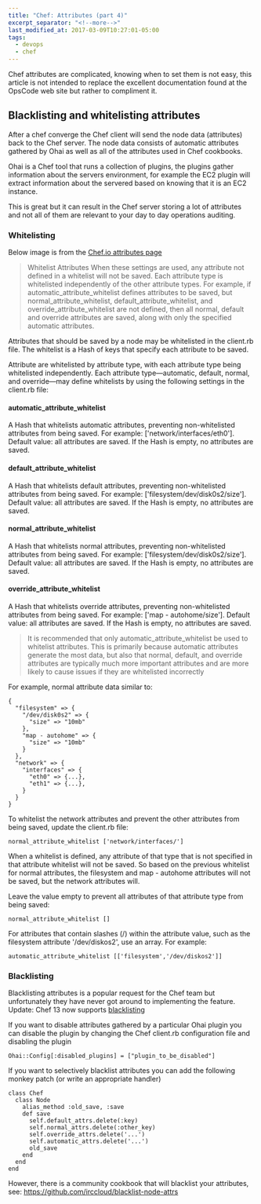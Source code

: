 ```yaml
---
title: "Chef: Attributes (part 4)"
excerpt_separator: "<!--more-->"
last_modified_at: 2017-03-09T10:27:01-05:00
tags: 
  - devops
  - chef
---
```


Chef attributes are complicated, knowing when to set them is not easy, this article is not intended to replace the excellent documentation found at the OpsCode web site but rather to compliment it.
<!--more-->

## Blacklisting and whitelisting attributes
After a chef converge the Chef client will send the node data (attributes) back to the Chef server. The node data consists of automatic attributes gathered by Ohai as well as all of the attributes used in Chef cookbooks.

Ohai is a Chef tool that runs a collection of plugins, the plugins gather information about the servers environment, for example the EC2 plugin will extract information about the servered based on knowing that it is an EC2 instance.

This is great but it can result in the Chef server storing a lot of attributes and not all of them are relevant to your day to day operations auditing.

### Whitelisting
Below image is from the [Chef.io attributes page](https://docs.chef.io/attributes.html#whitelist-attributes)

> Whitelist Attributes
> When these settings are used, any attribute not defined in a whitelist will not be saved. Each attribute type is whitelisted
> independently of the other attribute types. For example, if automatic_attribute_whitelist defines attributes to be saved, but
> normal_attribute_whitelist, default_attribute_whitelist, and override_attribute_whitelist are not defined, then all normal, default
> and override attributes are saved, along with only the specified automatic attributes.

Attributes that should be saved by a node may be whitelisted in the client.rb file. The whitelist is a Hash of keys that specify each attribute
to be saved.

Attribute are whitelisted by attribute type, with each attribute type being whitelisted independently. Each attribute type—automatic,
default, normal, and override—may define whitelists by using the following settings in the client.rb file:

#### automatic_attribute_whitelist 
A Hash that whitelists automatic attributes, preventing non-whitelisted attributes from being saved. For
example: ['network/interfaces/eth0']. Default value: all attributes are saved. If the Hash is empty, no
attributes are saved.

#### default_attribute_whitelist 
A Hash that whitelists default attributes, preventing non-whitelisted attributes from being saved. For
example: ['filesystem/dev/disk0s2/size']. Default value: all attributes are saved. If the Hash is empty, no
attributes are saved.

#### normal_attribute_whitelist
A Hash that whitelists normal attributes, preventing non-whitelisted attributes from being saved. For
example: ['filesystem/dev/disk0s2/size']. Default value: all attributes are saved. If the Hash is empty, no
attributes are saved.

#### override_attribute_whitelist
A Hash that whitelists override attributes, preventing non-whitelisted attributes from being saved. For
example: ['map - autohome/size']. Default value: all attributes are saved. If the Hash is empty, no
attributes are saved.

> It is recommended that only automatic_attribute_whitelist be used to whitelist attributes. This is primarily because automatic
> attributes generate the most data, but also that normal, default, and override attributes are typically much more important
> attributes and are more likely to cause issues if they are whitelisted incorrectly

For example, normal attribute data similar to:
```
{
  "filesystem" => {
    "/dev/disk0s2" => {
      "size" => "10mb"
    },
    "map - autohome" => {
      "size" => "10mb"
    }
  },
  "network" => {
    "interfaces" => {
      "eth0" => {...},
      "eth1" => {...},
    }
  }
}
```

To whitelist the network attributes and prevent the other attributes from being saved, update the client.rb file:
```
normal_attribute_whitelist ['network/interfaces/']
```

When a whitelist is defined, any attribute of that type that is not specified in that attribute whitelist will not be saved. So based on the
previous whitelist for normal attributes, the filesystem and map - autohome attributes will not be saved, but the network attributes will.

Leave the value empty to prevent all attributes of that attribute type from being saved:
```
normal_attribute_whitelist []
```

For attributes that contain slashes (/) within the attribute value, such as the filesystem attribute '/dev/diskos2', use an array. For example:
```
automatic_attribute_whitelist [['filesystem','/dev/diskos2']]
```

### Blacklisting
Blacklisting attributes is a popular request for the Chef team but unfortunately they have never got around to implementing the feature.
Update: Chef 13 now supports [blacklisting](https://docs.chef.io/attributes.html#blacklist-attributes)

If you want to disable attributes gathered by a particular Ohai plugin you can disable the plugin by changing the Chef client.rb configuration
file and disabling the plugin
```
Ohai::Config[:disabled_plugins] = ["plugin_to_be_disabled"]
```

If you want to selectively blacklist attributes you can add the following monkey patch (or write an appropriate handler)
```
class Chef
  class Node
    alias_method :old_save, :save
    def save
      self.default_attrs.delete(:key)
      self.normal_attrs.delete(:other_key)
      self.override_attrs.delete('...')
      self.automatic_attrs.delete('...')
      old_save
    end
  end
end
```

However, there is a community cookbook that will blacklist your attributes, see: https://github.com/irccloud/blacklist-node-attrs
